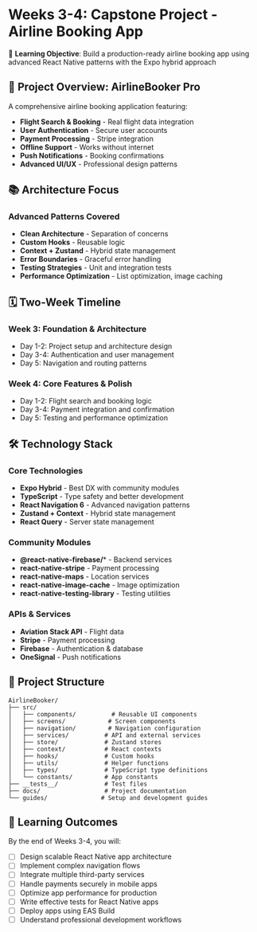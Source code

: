 # Weeks 3-4: Capstone Project - Airline Booking App

🎯 **Learning Objective**: Build a production-ready airline booking app using advanced React Native patterns with the Expo hybrid approach

## 🛫 Project Overview: AirlineBooker Pro

A comprehensive airline booking application featuring:
- **Flight Search & Booking** - Real flight data integration
- **User Authentication** - Secure user accounts
- **Payment Processing** - Stripe integration
- **Offline Support** - Works without internet
- **Push Notifications** - Booking confirmations
- **Advanced UI/UX** - Professional design patterns

## 📚 Architecture Focus

### Advanced Patterns Covered
- **Clean Architecture** - Separation of concerns
- **Custom Hooks** - Reusable logic
- **Context + Zustand** - Hybrid state management
- **Error Boundaries** - Graceful error handling
- **Testing Strategies** - Unit and integration tests
- **Performance Optimization** - List optimization, image caching

## 🗓️ Two-Week Timeline

### Week 3: Foundation & Architecture
- Day 1-2: Project setup and architecture design
- Day 3-4: Authentication and user management
- Day 5: Navigation and routing patterns

### Week 4: Core Features & Polish
- Day 1-2: Flight search and booking logic
- Day 3-4: Payment integration and confirmation
- Day 5: Testing and performance optimization

## 🛠️ Technology Stack

### Core Technologies
- **Expo Hybrid** - Best DX with community modules
- **TypeScript** - Type safety and better development
- **React Navigation 6** - Advanced navigation patterns
- **Zustand + Context** - Hybrid state management
- **React Query** - Server state management

### Community Modules
- **@react-native-firebase/*** - Backend services
- **react-native-stripe** - Payment processing
- **react-native-maps** - Location services
- **react-native-image-cache** - Image optimization
- **react-native-testing-library** - Testing utilities

### APIs & Services
- **Aviation Stack API** - Flight data
- **Stripe** - Payment processing
- **Firebase** - Authentication & database
- **OneSignal** - Push notifications

## 📁 Project Structure

```
AirlineBooker/
├── src/
│   ├── components/          # Reusable UI components
│   ├── screens/            # Screen components
│   ├── navigation/         # Navigation configuration
│   ├── services/          # API and external services
│   ├── store/             # Zustand stores
│   ├── context/           # React contexts
│   ├── hooks/             # Custom hooks
│   ├── utils/             # Helper functions
│   ├── types/             # TypeScript type definitions
│   └── constants/         # App constants
├── __tests__/             # Test files
├── docs/                  # Project documentation
└── guides/               # Setup and development guides
```

## 🎯 Learning Outcomes

By the end of Weeks 3-4, you will:
- [ ] Design scalable React Native app architecture
- [ ] Implement complex navigation flows
- [ ] Integrate multiple third-party services
- [ ] Handle payments securely in mobile apps
- [ ] Optimize app performance for production
- [ ] Write effective tests for React Native apps
- [ ] Deploy apps using EAS Build
- [ ] Understand professional development workflows